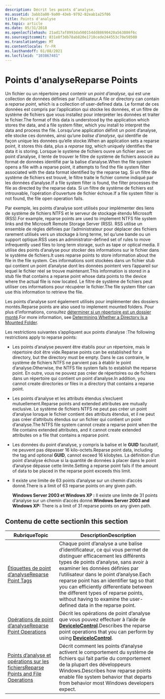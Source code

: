 ```yaml
---
description: Décrit les points d’analyse.
ms.assetid: 3abb3a08-9a00-43eb-9792-82eab1a25f06
title: Points d'analyse
ms.topic: article
ms.date: 05/31/2018
ms.openlocfilehash: 21ad17af8993da500154dd88690420a563886f6c
ms.sourcegitcommit: 831e8f3db78ab820e1710cede244553c70e50500
ms.translationtype: MT
ms.contentlocale: fr-FR
ms.lasthandoff: 01/08/2021
ms.locfileid: "103867481"
---
```

# <a name="reparse-points"></a><span data-ttu-id="719fa-103">Points d'analyse</span><span class="sxs-lookup"><span data-stu-id="719fa-103">Reparse Points</span></span>

<span data-ttu-id="719fa-104">Un fichier ou un répertoire peut contenir un *point d’analyse*, qui est une collection de données définies par l’utilisateur.</span><span class="sxs-lookup"><span data-stu-id="719fa-104">A file or directory can contain a *reparse point*, which is a collection of user-defined data.</span></span> <span data-ttu-id="719fa-105">Le format de ces données est compris par l’application qui stocke les données, et un filtre de système de fichiers que vous installez pour interpréter les données et traiter le fichier.</span><span class="sxs-lookup"><span data-stu-id="719fa-105">The format of this data is understood by the application which stores the data, and a file system filter, which you install to interpret the data and process the file.</span></span> <span data-ttu-id="719fa-106">Lorsqu’une application définit un point d’analyse, elle stocke ces données, ainsi qu’une *balise d’analyse*, qui identifie de façon unique les données qu’elle stocke.</span><span class="sxs-lookup"><span data-stu-id="719fa-106">When an application sets a reparse point, it stores this data, plus a *reparse tag*, which uniquely identifies the data it is storing.</span></span> <span data-ttu-id="719fa-107">Lorsque le système de fichiers ouvre un fichier avec un point d’analyse, il tente de trouver le filtre de système de fichiers associé au format de données identifié par la balise d’analyse.</span><span class="sxs-lookup"><span data-stu-id="719fa-107">When the file system opens a file with a reparse point, it attempts to find the file system filter associated with the data format identified by the reparse tag.</span></span> <span data-ttu-id="719fa-108">Si un filtre de système de fichiers est trouvé, le filtre traite le fichier comme indiqué par les données d’analyse.</span><span class="sxs-lookup"><span data-stu-id="719fa-108">If a file system filter is found, the filter processes the file as directed by the reparse data.</span></span> <span data-ttu-id="719fa-109">Si un filtre de système de fichiers est introuvable, l’opération d’ouverture de fichier échoue.</span><span class="sxs-lookup"><span data-stu-id="719fa-109">If a file system filter is not found, the file open operation fails.</span></span>

<span data-ttu-id="719fa-110">Par exemple, les points d’analyse sont utilisés pour implémenter des liens de système de fichiers NTFS et le serveur de stockage étendu Microsoft (RSS).</span><span class="sxs-lookup"><span data-stu-id="719fa-110">For example, reparse points are used to implement NTFS file system links and the Microsoft Remote Storage Server (RSS).</span></span> <span data-ttu-id="719fa-111">RSS utilise un ensemble de règles définies par l’administrateur pour déplacer des fichiers rarement utilisés vers un stockage à long terme, tel qu’une bande ou un support optique.</span><span class="sxs-lookup"><span data-stu-id="719fa-111">RSS uses an administrator-defined set of rules to move infrequently used files to long term storage, such as tape or optical media.</span></span> <span data-ttu-id="719fa-112">Il utilise des points d’analyse pour stocker des informations sur le fichier dans le système de fichiers.</span><span class="sxs-lookup"><span data-stu-id="719fa-112">It uses reparse points to store information about the file in the file system.</span></span> <span data-ttu-id="719fa-113">Ces informations sont stockées dans un fichier stub qui contient un point d’analyse dont les données pointent vers l’appareil sur lequel le fichier réel se trouve maintenant.</span><span class="sxs-lookup"><span data-stu-id="719fa-113">This information is stored in a stub file that contains a reparse point whose data points to the device where the actual file is now located.</span></span> <span data-ttu-id="719fa-114">Le filtre de système de fichiers peut utiliser ces informations pour récupérer le fichier.</span><span class="sxs-lookup"><span data-stu-id="719fa-114">The file system filter can use this information to retrieve the file.</span></span>

<span data-ttu-id="719fa-115">Les points d’analyse sont également utilisés pour implémenter des dossiers montés.</span><span class="sxs-lookup"><span data-stu-id="719fa-115">Reparse points are also used to implement mounted folders.</span></span> <span data-ttu-id="719fa-116">Pour plus d’informations, consultez [déterminer si un répertoire est un dossier monté](determining-whether-a-directory-is-a-volume-mount-point.md).</span><span class="sxs-lookup"><span data-stu-id="719fa-116">For more information, see [Determining Whether a Directory Is a Mounted Folder](determining-whether-a-directory-is-a-volume-mount-point.md).</span></span>

<span data-ttu-id="719fa-117">Les restrictions suivantes s’appliquent aux points d’analyse :</span><span class="sxs-lookup"><span data-stu-id="719fa-117">The following restrictions apply to reparse points:</span></span>

-   <span data-ttu-id="719fa-118">Les points d’analyse peuvent être établis pour un répertoire, mais le répertoire doit être vide.</span><span class="sxs-lookup"><span data-stu-id="719fa-118">Reparse points can be established for a directory, but the directory must be empty.</span></span> <span data-ttu-id="719fa-119">Dans le cas contraire, le système de fichiers NTFS ne parvient pas à établir le point d’analyse.</span><span class="sxs-lookup"><span data-stu-id="719fa-119">Otherwise, the NTFS file system fails to establish the reparse point.</span></span> <span data-ttu-id="719fa-120">En outre, vous ne pouvez pas créer de répertoires ou de fichiers dans un répertoire qui contient un point d’analyse.</span><span class="sxs-lookup"><span data-stu-id="719fa-120">In addition, you cannot create directories or files in a directory that contains a reparse point.</span></span>
-   <span data-ttu-id="719fa-121">Les points d’analyse et les attributs étendus s’excluent mutuellement.</span><span class="sxs-lookup"><span data-stu-id="719fa-121">Reparse points and extended attributes are mutually exclusive.</span></span> <span data-ttu-id="719fa-122">Le système de fichiers NTFS ne peut pas créer un point d’analyse lorsque le fichier contient des attributs étendus, et il ne peut pas créer d’attributs étendus sur un fichier qui contient un point d’analyse.</span><span class="sxs-lookup"><span data-stu-id="719fa-122">The NTFS file system cannot create a reparse point when the file contains extended attributes, and it cannot create extended attributes on a file that contains a reparse point.</span></span>
-   <span data-ttu-id="719fa-123">Les données du point d’analyse, y compris la balise et le **GUID** facultatif, ne peuvent pas dépasser 16 kilo-octets.</span><span class="sxs-lookup"><span data-stu-id="719fa-123">Reparse point data, including the tag and optional **GUID**, cannot exceed 16 kilobytes.</span></span> <span data-ttu-id="719fa-124">La définition d’un point d’analyse échoue si la quantité de données à placer dans le point d’analyse dépasse cette limite.</span><span class="sxs-lookup"><span data-stu-id="719fa-124">Setting a reparse point fails if the amount of data to be placed in the reparse point exceeds this limit.</span></span>
-   <span data-ttu-id="719fa-125">Il existe une limite de 63 points d’analyse sur un chemin d’accès donné.</span><span class="sxs-lookup"><span data-stu-id="719fa-125">There is a limit of 63 reparse points on any given path.</span></span>

    <span data-ttu-id="719fa-126">**Windows Server 2003 et Windows XP :** Il existe une limite de 31 points d’analyse sur un chemin d’accès donné.</span><span class="sxs-lookup"><span data-stu-id="719fa-126">**Windows Server 2003 and Windows XP:** There is a limit of 31 reparse points on any given path.</span></span>

## <a name="in-this-section"></a><span data-ttu-id="719fa-127">Contenu de cette section</span><span class="sxs-lookup"><span data-stu-id="719fa-127">In this section</span></span>



| <span data-ttu-id="719fa-128">Rubrique</span><span class="sxs-lookup"><span data-stu-id="719fa-128">Topic</span></span>                                                                                   | <span data-ttu-id="719fa-129">Description</span><span class="sxs-lookup"><span data-stu-id="719fa-129">Description</span></span>                                                                                                                                                                                                        |
|-----------------------------------------------------------------------------------------|--------------------------------------------------------------------------------------------------------------------------------------------------------------------------------------------------------------------|
| [<span data-ttu-id="719fa-130">Étiquettes de point d’analyse</span><span class="sxs-lookup"><span data-stu-id="719fa-130">Reparse Point Tags</span></span>](reparse-point-tags.md)<br/>                                 | <span data-ttu-id="719fa-131">Chaque point d’analyse a une balise d’identificateur, ce qui vous permet de distinguer efficacement les différents types de points d’analyse, sans avoir à examiner les données définies par l’utilisateur dans le point d’analyse.</span><span class="sxs-lookup"><span data-stu-id="719fa-131">Each reparse point has an identifier tag so that you can efficiently differentiate between the different types of reparse points, without having to examine the user-defined data in the reparse point.</span></span><br/> |
| [<span data-ttu-id="719fa-132">Opérations de point d’analyse</span><span class="sxs-lookup"><span data-stu-id="719fa-132">Reparse Point Operations</span></span>](reparse-point-operations.md)<br/>                     | <span data-ttu-id="719fa-133">Décrit les opérations de point d’analyse que vous pouvez effectuer à l’aide de [**DeviceIoControl**](/windows/desktop/api/ioapiset/nf-ioapiset-deviceiocontrol).</span><span class="sxs-lookup"><span data-stu-id="719fa-133">Describes the reparse point operations that you can perform by using [**DeviceIoControl**](/windows/desktop/api/ioapiset/nf-ioapiset-deviceiocontrol).</span></span><br/>                                                                                       |
| [<span data-ttu-id="719fa-134">Points d’analyse et opérations sur les fichiers</span><span class="sxs-lookup"><span data-stu-id="719fa-134">Reparse Points and File Operations</span></span>](reparse-points-and-file-operations.md)<br/> | <span data-ttu-id="719fa-135">Décrit comment les points d’analyse activent le comportement du système de fichiers qui fait partie du comportement de la plupart des développeurs Windows.</span><span class="sxs-lookup"><span data-stu-id="719fa-135">Describes how reparse points enable file system behavior that departs from behavior most Windows developers expect.</span></span><br/>                                                                                     |



 

 

